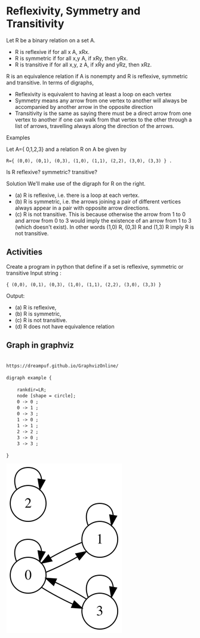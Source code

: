 # Reflexivity, Symmetry and Transitivity

Let R be a binary relation on a set A.

* R is reflexive if for all x  A, xRx.
* R is symmetric if for all x,y  A, if xRy, then yRx.
* R is transitive if for all x,y, z  A, if xRy and yRz, then xRz.

R is an equivalence relation if A is nonempty and R is reflexive, symmetric and
transitive.  In terms of digraphs,

* Reflexivity is equivalent to having at least a loop on each vertex
* Symmetry means any arrow from one vertex to another will always be accompanied by another arrow in the opposite direction
* Transitivity is the same as saying there must be a direct arrow from one vertex to another if one can walk from that vertex to the other through a list of arrows, travelling always along the direction of the arrows.

Examples

Let A={ 0,1,2,3} and a relation R on A be given by

    R={ (0,0), (0,1), (0,3), (1,0), (1,1), (2,2), (3,0), (3,3) } .

Is R reflexive? symmetric? transitive?

Solution We'll make use of the digraph for R on the right.

- (a) R is reflexive, i.e. there is a loop at each vertex.
- (b) R is symmetric, i.e. the arrows joining a pair of different vertices always appear in a pair with opposite arrow directions.
- (c) R is not transitive. This is because otherwise the arrow from 1 to 0 and arrow from 0 to 3 would imply the existence of an arrow from 1 to 3 (which doesn't exist). In other words (1,0)  R, (0,3)  R and (1,3)  R imply R is not transitive.

## Activities

Create a program in python that define if a set is reflexive, symmetric or transitive
Input string : 

	{ (0,0), (0,1), (0,3), (1,0), (1,1), (2,2), (3,0), (3,3) }

Output:

- (a) R is reflexive, 
- (b) R is symmetric,
- (c) R is not transitive. 
- (d) R does not have equivalence relation 


## Graph in graphviz

```graphviz

https://dreampuf.github.io/GraphvizOnline/

digraph example {

	rankdir=LR;
	node [shape = circle];
	0 -> 0 ;
	0 -> 1 ;
	0 -> 3 ;
	1 -> 0 ;
	1 -> 1 ;
	2 -> 2 ;
	3 -> 0 ;
	3 -> 3 ;

}
```
![test](test.svg)
